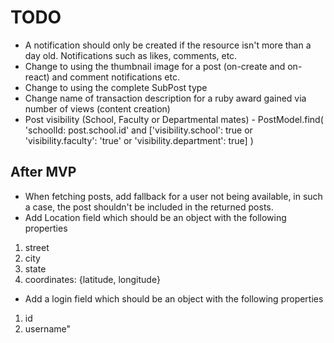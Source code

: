 # TODO

- A notification should only be created if the resource isn't more than
  a day old. Notifications such as likes, comments, etc.
- Change to using the thumbnail image for a post (on-create and on-react) and
  comment notifications etc.
- Change to using the complete SubPost type
- Change name of transaction description for a ruby award gained via
  number of views (content creation)
- Post visibility (School, Faculty or Departmental mates) - PostModel.find(
  'schoolId: post.school.id' and ['visibility.school': true or 'visibility.faculty': 'true' or 'visibility.department': true]
  )

## After MVP

- When fetching posts, add fallback for a user not being available,
in such a case, the post shouldn't be included in the returned posts.
- Add Location field which should be an object with the following properties

1. street
2. city
3. state
4. coordinates: {latitude, longitude}

- Add a login field which should be an object with the following properties

1. id
2. username"
